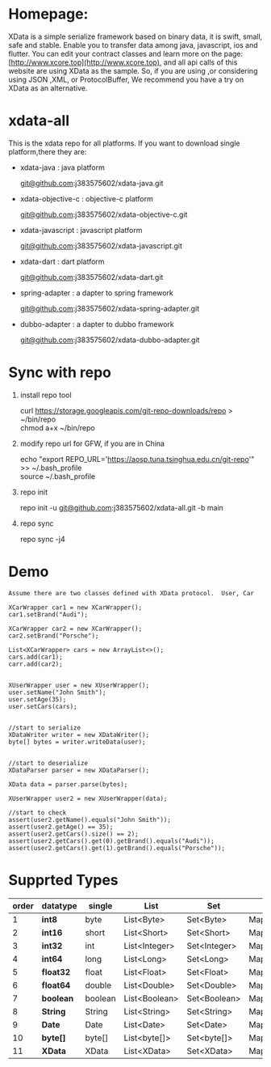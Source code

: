 
# Homepage:
 
 XData is a simple serialize framework based on binary data, it is swift, small, safe and stable. Enable you to transfer data among java, javascript, ios and flutter.
 You can edit your contract classes and learn more on the page: [http://www.xcore.top](http://www.xcore.top), and all api calls of this website are using XData as the sample.
 So, if you are using ,or considering using JSON ,XML, or ProtocolBuffer, We recommend you have a try on XData as an alternative.

# xdata-all
This is the xdata repo for all platforms. If you want to download single platform,there they are:

-  xdata-java : java platform

    git@github.com:j383575602/xdata-java.git

-  xdata-objective-c : objective-c platform

    git@github.com:j383575602/xdata-objective-c.git

- xdata-javascript : javascript platform

    git@github.com:j383575602/xdata-javascript.git

-  xdata-dart : dart platform

    git@github.com:j383575602/xdata-dart.git
    
-  spring-adapter : a dapter to spring framework

    git@github.com:j383575602/xdata-spring-adapter.git
    
-  dubbo-adapter : a dapter to dubbo framework

    git@github.com:j383575602/xdata-dubbo-adapter.git
    
    
# Sync with repo
   
   1. install repo tool
   
      curl https://storage.googleapis.com/git-repo-downloads/repo > ~/bin/repo <br>
      chmod a+x ~/bin/repo
      
   2. modify repo url for GFW, if you are in China
   
      echo "export REPO_URL='https://aosp.tuna.tsinghua.edu.cn/git-repo'" >> ~/.bash_profile <br>
      source ~/.bash_profile
     
   3. repo init
   
      repo init -u git@github.com:j383575602/xdata-all.git -b main
      
      
   4. repo sync

      repo sync -j4
      

# Demo
    Assume there are two classes defined with XData protocol.  User, Car

    XCarWrapper car1 = new XCarWrapper();
    car1.setBrand("Audi");

    XCarWrapper car2 = new XCarWrapper();
    car2.setBrand("Porsche");

    List<XCarWrapper> cars = new ArrayList<>();
    cars.add(car1);
    carr.add(car2);


    XUserWrapper user = new XUserWrapper();
    user.setName("John Smith");
    user.setAge(35);
    user.setCars(cars);


    //start to serialize
    XDataWriter writer = new XDataWriter();
    byte[] bytes = writer.writeData(user);


    //start to deserialize
    XDataParser parser = new XDataParser();

    XData data = parser.parse(bytes);

    XUserWrapper user2 = new XUserWrapper(data);
    
    //start to check 
    assert(user2.getName().equals("John Smith"));
    assert(user2.getAge() == 35);
    assert(user2.getCars().size() == 2);
    assert(user2.getCars().get(0).getBrand().equals("Audi"));
    assert(user2.getCars().get(1).getBrand().equals("Porsche"));


# Supprted Types


 |order|datatype |  single |List      | Set   | StringMap|IntMap | LongMap | FloatMap |DoubleMap |
  |-----|-----|---------| ---------|--------|----------|-------|---------|----------|----------|
  |1|**int8**|byte|List\<Byte>| Set\<Byte> |Map<String,Byte>|Map<Integer,Byte>| Map<Long,Byte>|Map<Float,Byte>|Map<Double,Byte>|
  |2|**int16**|short|List\<Short>| Set\<Short> |Map<String,Short>|Map<Integer,Short>| Map<Long,Short>|Map<Float,Short>|Map<Double,Short>|
  |3|**int32**|int|List\<Integer>|Set\<Integer>|Map<String,Integer>|Map<Integer,Integer>| Map<Long,Integer>|Map<Float,Integer>|Map<Double,Integer>|
  |4|**int64**|long|List\<Long>|Set\<Long>|Map<String,Long>|Map<Integer,Long>| Map<Long,Long>|Map<Float,Long>|Map<Double,Long>|
  |5|**float32**|float|List\<Float>|Set\<Float>|Map<String,Float>|Map<Integer,Float>| Map<Long,Float>|Map<Float,Float>|Map<Double,Float>|
  |6|**float64**|double|List\<Double>|Set\<Double>|Map<String,Double>|Map<Integer,Double>| Map<Long,Double>|Map<Float,Double>|Map<Double,Double>|
  |7|**boolean**|boolean|List\<Boolean>|Set\<Boolean>|Map<String,Boolean>|Map<Integer,Boolean>| Map<Long,Boolean>|Map<Float,Boolean>|Map<Double,Boolean>
  |8|**String**|String|List\<String>|Set\<String>|Map<String,String>|Map<Integer,String>| Map<Long,String>|Map<Float,String>|Map<Double,String>|
  |9|**Date**|Date|List\<Date>|Set\<Date>|Map<String,Date>|Map<Integer,Date>| Map<Long,Date>|Map<Float,Date>|Map<Double,Date>|
  |10|**byte[]**|byte[]|List\<byte[]>|Set\<byte[]>|Map<String,byte[]>|Map<Integer,byte[]>| Map<Long,byte[]>|Map<Float,byte[]>|Map<Double,byte[]>|
  |11|**XData**|XData|List\<XData>|Set\<XData>|Map<String,XData>|Map<Integer,XData>| Map<Long,XData>|Map<Float,XData>|Map<Double,XData>|
  
